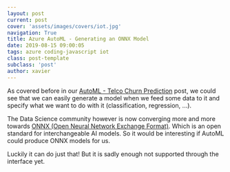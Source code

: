 ```yaml
---
layout: post
current: post
cover: 'assets/images/covers/iot.jpg'
navigation: True
title: Azure AutoML - Generating an ONNX Model
date: 2019-08-15 09:00:05
tags: azure coding-javascript iot
class: post-template
subclass: 'post'
author: xavier
---
```


As covered before in our [AutoML - Telco Churn Prediction](/automl-interface-telco-churn-prediction) post, we could see that we can easily generate a model when we feed some data to it and specify what we want to do with it (classification, regression, ...).

The Data Science community however is now converging more and more towards [ONNX (Open Neural Network Exchange Format)](http://onnx.ai/). Which is an open standard for interchangeable AI models. So it would be interesting if AutoML could produce ONNX models for us.

Luckily it can do just that! But it is sadly enough not supported through the interface yet.